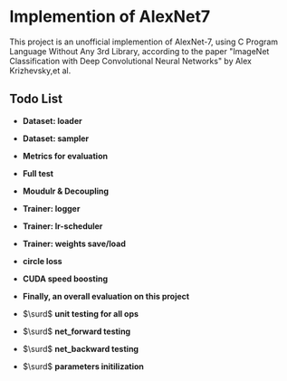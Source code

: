 # Implemention of AlexNet7

This project is an unofficial implemention of AlexNet-7, using C Program Language Without Any 3rd Library, according to the paper "ImageNet Classification with Deep Convolutional Neural Networks" by Alex Krizhevsky,et al.

## Todo List

- **Dataset: loader**

- **Dataset: sampler**

- **Metrics for evaluation**

- **Full test**

- **Moudulr & Decoupling**
 
- **Trainer: logger**

- **Trainer: lr-scheduler** 
  
- **Trainer: weights save/load**

- **circle loss**

- **CUDA speed boosting**

- **Finally, an overall evaluation on this project**

- $\surd$ **unit testing for all ops**

- $\surd$ **net_forward testing**

- $\surd$ **net_backward testing**

- $\surd$ **parameters initilization**
